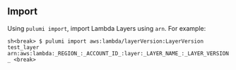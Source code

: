 ## Import

Using `pulumi import`, import Lambda Layers using `arn`. For example:

<break><break>```sh<break>
$ pulumi import aws:lambda/layerVersion:LayerVersion test_layer arn:aws:lambda:_REGION_:_ACCOUNT_ID_:layer:_LAYER_NAME_:_LAYER_VERSION_
<break>```<break><break>
